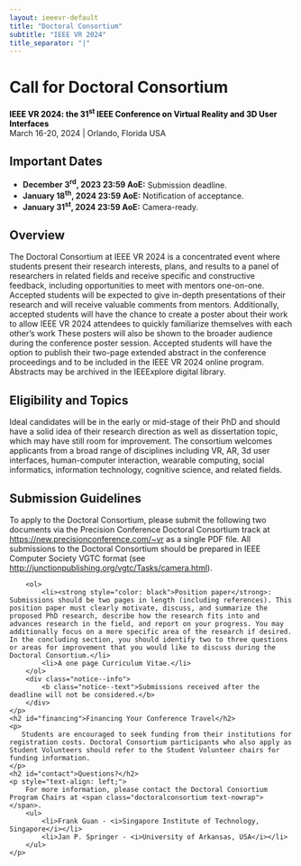 ```yaml
---
layout: ieeevr-default
title: "Doctoral Consortium"
subtitle: "IEEE VR 2024"
title_separator: "|"
---
```

<script type="text/javascript">
    $(document).ready(function(){
		var email = ""; 
		var domain = "ieeevr.org"; 

		email = "doctoralconsortium2024"; 		
		$(".doctoralconsortium").html("<span class='text-nowrap'><a href=javascript:location='" + "mail" + "to:" + email + "@" + domain + "'><i class='fas fa-fw fa-envelope-square emailIcon' style=''></i><i class='emailText'>" + email + "@" + domain + "</a></i></span>");     
	});
</script>
<div>
    <h1 id="cfp-doctoral-cosortium">Call for Doctoral Consortium<div class="floatRight"><span class="doctoralconsortium text-nowrap"></span></div></h1>
    <p>
        <strong style="color: black">IEEE VR 2024: the 31<sup>st</sup> IEEE Conference on Virtual Reality and 3D User Interfaces</strong>
    <br /> 
    March 16-20, 2024 | Orlando, Florida USA
    </p>
    <h2 id="important-dates"> Important Dates </h2>
    <ul>
        <li><b>December 3<sup>rd</sup>, 2023 23:59 AoE:</b> Submission deadline.</li>
        <li><b>January 18<sup>th</sup>, 2024 23:59 AoE:</b> Notification of acceptance.</li>
        <li><b>January 31<sup>st</sup>, 2024 23:59 AoE:</b> Camera-ready.</li>
    </ul>
    <h2 id="Overview">Overview</h2>
    <p>
        The Doctoral Consortium at IEEE VR 2024 is a concentrated event where students present their research interests, plans, and results to a panel of researchers in related fields and receive specific and constructive feedback, including opportunities to meet with mentors one-on-one. Accepted students will be expected to give in-depth presentations of their research and will receive valuable comments from mentors. Additionally, accepted students will have the chance to create a poster about their work to allow IEEE VR 2024 attendees to quickly familiarize themselves with each other’s work These posters will also be shown to the broader audience during the conference poster session. Accepted students will have the option to publish their two-page extended abstract in the conference proceedings and to be included in the IEEE VR 2024 online program. Abstracts may be archived in the IEEExplore digital library.
    </p>
    <h2 id="Eligibility-and-topics">Eligibility and Topics</h2>
    <p>
        Ideal candidates will be in the early or mid-stage of their PhD and should have a solid idea of their research direction as well as dissertation topic, which may have still room for improvement. The consortium welcomes applicants from a broad range of disciplines including VR, AR, 3d user interfaces, human-computer interaction, wearable computing, social informatics, information technology, cognitive science, and related fields.
    </p>
    <h2 id="submission-guidelines">Submission Guidelines</h2>
    <p>
        To apply to the Doctoral Consortium, please submit the following two documents via the Precision Conference Doctoral Consortium track at <a href="https://new.precisionconference.com/~vr" target="_blank">https://new.precisionconference.com/~vr</a> as a single PDF file. All submissions to the Doctoral Consortium should be prepared in IEEE Computer Society VGTC format (see <a href="http://junctionpublishing.org/vgtc/Tasks/camera.html" target="_blank">http://junctionpublishing.org/vgtc/Tasks/camera.html</a>).
       
        <ol>
            <li><strong style="color: black">Position paper</strong>: Submissions should be two pages in length (including references). This position paper must clearly motivate, discuss, and summarize the proposed PhD research, describe how the research fits into and advances research in the field, and report on your progress. You may additionally focus on a more specific area of the research if desired. In the concluding section, you should identify two to three questions or areas for improvement that you would like to discuss during the Doctoral Consortium.</li>
            <li>A one page Curriculum Vitae.</li>
        </ol>
        <div class="notice--info">
            <b class="notice--text">Submissions received after the deadline will not be considered.</b>
        </div>
    </p>
    <h2 id="financing">Financing Your Conference Travel</h2>
    <p>
       Students are encouraged to seek funding from their institutions for registration costs. Doctoral Consortium participants who also apply as Student Volunteers should refer to the Student Volunteer chairs for funding information.
    </p>
    <h2 id="contact">Questions?</h2>
    <p style="text-align: left;">
        For more information, please contact the Doctoral Consortium Program Chairs at <span class="doctoralconsortium text-nowrap"></span>.
        <ul>
            <li>Frank Guan - <i>Singapore Institute of Technology, Singapore</i></li>
            <li>Jan P. Springer - <i>University of Arkansas, USA</i></li>
        </ul>
    </p>
</div>
